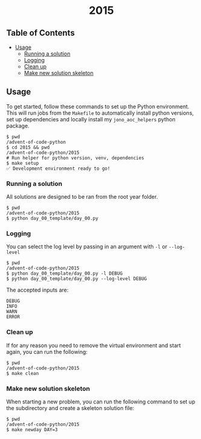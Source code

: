 <!-- Centred Header Block -->
<div align="center">
  <h1>2015</h1>
</div>
<!-- End of Centred Header Block -->

## Table of Contents <!-- omit in toc -->

- [Usage](#usage)
  - [Running a solution](#running-a-solution)
  - [Logging](#logging)
  - [Clean up](#clean-up)
  - [Make new solution skeleton](#make-new-solution-skeleton)

## Usage

To get started, follow these commands to set up the Python environment. This will run jobs from the `Makefile` to automatically install python versions, set up dependencies and locally install my `jono_aoc_helpers` python package.

```shell
$ pwd
/advent-of-code-python
$ cd 2015 && pwd
/advent-of-code-python/2015
# Run helper for python version, venv, dependencies
$ make setup
✅ Development environment ready to go!
```

### Running a solution

All solutions are designed to be ran from the root year folder.

```shell
$ pwd
/advent-of-code-python/2015
$ python day_00_template/day_00.py
```

### Logging

You can select the log level by passing in an argument with `-l` or `--log-level`

```shell
$ pwd
/advent-of-code-python/2015
$ python day_00_template/day_00.py -l DEBUG
$ python day_00_template/day_00.py --log-level DEBUG
```

The accepted inputs are:

```none
DEBUG
INFO
WARN
ERROR
```

### Clean up

If for any reason you need to remove the virtual environment and start again, you can run the following:

```shell
$ pwd
/advent-of-code-python/2015
$ make clean
```

### Make new solution skeleton

When starting a new problem, you can run the following command to set up the subdirectory and create a skeleton solution file:

```shell
$ pwd
/advent-of-code-python/2015
$ make newday DAY=3
```
